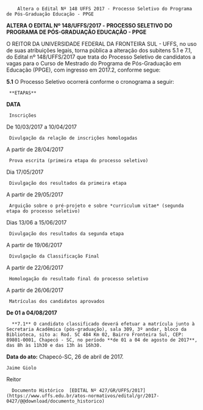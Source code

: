         Altera o Edital Nº 148 UFFS 2017 - Processo Seletivo do Programa de Pós-Graduação Educação - PPGE  

**ALTERA O EDITAL Nº 148/UFFS/2017 -** **PROCESSO SELETIVO DO PROGRAMA DE PÓS-GRADUAÇÃO EDUCAÇÃO - PPGE**

  

 O REITOR DA UNIVERSIDADE FEDERAL DA FRONTEIRA SUL - UFFS, no uso de suas atribuições legais, torna pública a alteração dos subitens 5.1 e 7.1, do Edital nº 148/UFFS/2017 que trata do Processo Seletivo de candidatos a vagas para o Curso de Mestrado do Programa de Pós-Graduação em Educação (PPGE), com ingresso em 2017.2, conforme segue:

  **5.1** O Processo Seletivo ocorrerá conforme o cronograma a seguir:

     **ETAPAS**

   **DATA** 

     Inscrições

   De 10/03/2017 a 10/04/2017

     Divulgação da relação de inscrições homologadas

   A partir de 28/04/2017

     Prova escrita (primeira etapa do processo seletivo)

   Dia 17/05/2017

     Divulgação dos resultados da primeira etapa

   A partir de 29/05/2017

     Arguição sobre o pré-projeto e sobre *curriculum vitae* (segunda etapa do processo seletivo)

   Dias 13/06 a 15/06/2017

     Divulgação dos resultados da segunda etapa

   A partir de 19/06/2017

     Divulgação da Classificação Final

   A partir de 22/06/2017

     Homologação do resultado final do processo seletivo

   A partir de 26/06/2017

     Matrículas dos candidatos aprovados

   **De 01 a 04/08/2017**

      **7.1** O candidato classificado deverá efetuar a matrícula junto à Secretaria Acadêmica (pós-graduação), sala 309, 3º andar, bloco da Biblioteca, sito a: Rod. SC 484 Km 02, Bairro Fronteira Sul, CEP: 89801-0001, Chapecó - SC, no período **de 01 a 04 de agosto de 2017**, das 8h às 11h30 e das 13h às 16h30.

   **Data do ato:** Chapecó-SC, 26 de abril de 2017.   
 

    Jaime Giolo   
 Reitor 

      Documento Histórico  [EDITAL Nº 427/GR/UFFS/2017](https://www.uffs.edu.br/atos-normativos/edital/gr/2017-0427/@@download/documento_historico)     
      